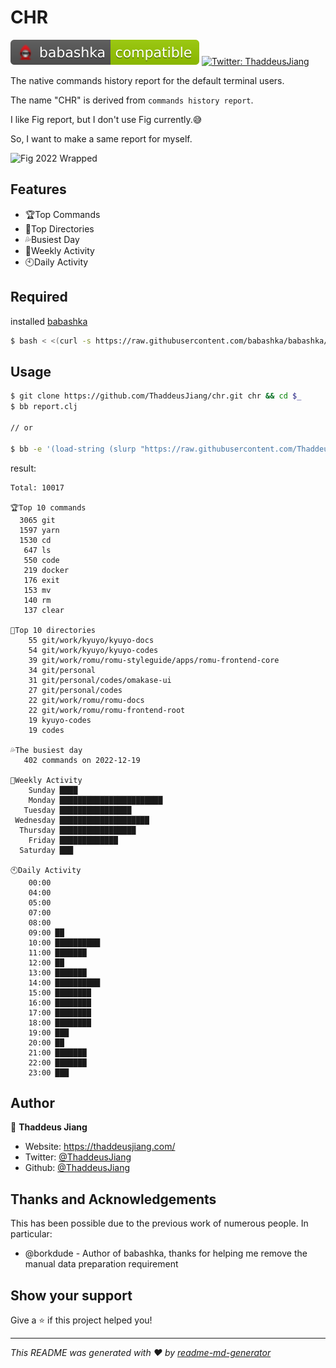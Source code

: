 # CHR

[![bb compatible](https://raw.githubusercontent.com/babashka/babashka/master/logo/badge.svg)](https://babashka.org)
[![Twitter: ThaddeusJiang](https://img.shields.io/twitter/follow/ThaddeusJiang.svg?style=social)](https://twitter.com/ThaddeusJiang)

The native commands history report for the default terminal users.

The name "CHR" is derived from `commands history report`.

I like Fig report, but I don't use Fig currently.😅

So, I want to make a same report for myself.

![Fig 2022 Wrapped](https://pbs.twimg.com/media/FkqSV8hXoAEXqON?format=png&name=small)

## Features

- 🏆Top Commands
- 📂Top Directories
- 💦Busiest Day
- 📅Weekly Activity
- 🕙Daily Activity

## Required

installed [babashka](https://github.com/babashka/babashka)

```bash
$ bash < <(curl -s https://raw.githubusercontent.com/babashka/babashka/master/install)
```

## Usage

```bash
$ git clone https://github.com/ThaddeusJiang/chr.git chr && cd $_
$ bb report.clj

// or

$ bb -e '(load-string (slurp "https://raw.githubusercontent.com/ThaddeusJiang/chr/main/report.clj"))'
```

result:

```
Total: 10017

🏆Top 10 commands
  3065 git
  1597 yarn
  1530 cd
   647 ls
   550 code
   219 docker
   176 exit
   153 mv
   140 rm
   137 clear

📂Top 10 directories
    55 git/work/kyuyo/kyuyo-docs
    54 git/work/kyuyo/kyuyo-codes
    39 git/work/romu/romu-styleguide/apps/romu-frontend-core
    34 git/personal
    31 git/personal/codes/omakase-ui
    27 git/personal/codes
    22 git/work/romu/romu-docs
    22 git/work/romu/romu-frontend-root
    19 kyuyo-codes
    19 codes

💦The busiest day
   402 commands on 2022-12-19

📅Weekly Activity
    Sunday ████
    Monday ███████████████████████
   Tuesday ████████████████
 Wednesday ████████████████████
  Thursday █████████████████
    Friday █████████████
  Saturday ███

🕙Daily Activity
    00:00
    04:00
    05:00
    07:00
    08:00
    09:00 ██
    10:00 ██████████
    11:00 ███████
    12:00 ██
    13:00 ███████
    14:00 ██████████
    15:00 ████████
    16:00 ████████
    17:00 ████████
    18:00 ████████
    19:00 ███
    20:00 ██
    21:00 ███████
    22:00 ███████
    23:00 ███
```

## Author

👤 **Thaddeus Jiang**

- Website: https://thaddeusjiang.com/
- Twitter: [@ThaddeusJiang](https://twitter.com/ThaddeusJiang)
- Github: [@ThaddeusJiang](https://github.com/ThaddeusJiang)

## Thanks and Acknowledgements

This has been possible due to the previous work of numerous people. In particular:

- @borkdude - Author of babashka, thanks for helping me remove the manual data preparation requirement

## Show your support

Give a ⭐️ if this project helped you!

---

_This README was generated with ❤️ by [readme-md-generator](https://github.com/kefranabg/readme-md-generator)_
